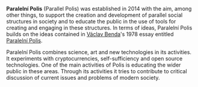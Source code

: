 **Paralelní Polis** (Parallel Polis) was established in 2014 with the aim, among other things, to support the creation and development of parallel social structures in society and to educate the public in the use of tools for creating and engaging in these structures. In terms of ideas, Paralelní Polis builds on the ideas contained in [Václav Benda](https://en.wikipedia.org/wiki/V%C3%A1clav_Benda)'s 1978 essay entitled [Paralelní Polis](https://en.wikipedia.org/wiki/Parallel_Polis).

Paralelní Polis combines science, art and new technologies in its activities. It experiments with cryptocurrencies, self-sufficiency and open source technologies. One of the main activities of Polis is educating the wider public in these areas. Through its activities it tries to contribute to critical discussion of current issues and problems of modern society.